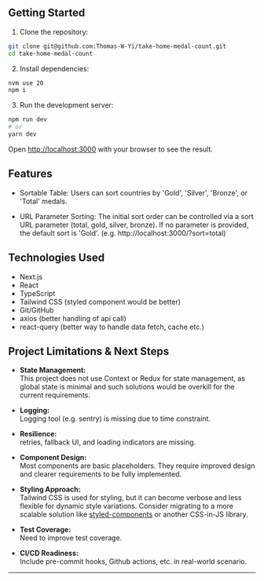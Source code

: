 ## Getting Started

1. Clone the repository:

```bash
git clone git@github.com:Thomas-W-Yi/take-home-medal-count.git
cd take-home-medal-count
```

2. Install dependencies:

```bash
nvm use 20
npm i
```

3. Run the development server:

```bash
npm run dev
# or
yarn dev
```

Open [http://localhost:3000](http://localhost:3000) with your browser to see the result.

## Features

- Sortable Table: Users can sort countries by 'Gold', 'Silver', 'Bronze', or 'Total' medals.

- URL Parameter Sorting: The initial sort order can be controlled via a sort URL parameter (total, gold, silver, bronze). If no parameter is provided, the default sort is 'Gold'. (e.g. http://localhost:3000/?sort=total)

## Technologies Used

- Next.js
- React
- TypeScript
- Tailwind CSS (styled component would be better)
- Git/GitHub
- axios (better handling of api call)
- react-query (better way to handle data fetch, cache etc.)

## Project Limitations & Next Steps

- **State Management:**  
  This project does not use Context or Redux for state management, as global state is minimal and such solutions would be overkill for the current requirements.

- **Logging:**  
  Logging tool (e.g. sentry) is missing due to time constraint.

- **Resilience:**  
  retries, fallback UI, and loading indicators are missing.

- **Component Design:**  
  Most components are basic placeholders. They require improved design and clearer requirements to be fully implemented.

- **Styling Approach:**  
  Tailwind CSS is used for styling, but it can become verbose and less flexible for dynamic style variations. Consider migrating to a more scalable solution like [styled-components](https://styled-components.com/) or another CSS-in-JS library.

- **Test Coverage:**  
  Need to improve test coverage.

- **CI/CD Readiness:**  
  Include pre-commit hooks, Github actions, etc. in real-world scenario.

---
